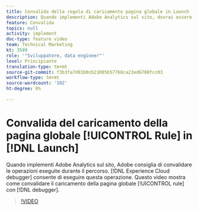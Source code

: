 ```yaml
---
title: Convalida della regola di caricamento pagina globale in Launch
description: Quando implementi Adobe Analytics sul sito, dovrai essere in grado di convalidare le operazioni eseguite durante il percorso. Debugger Experience Cloud per il salvataggio. Questo video mostra come convalidare la regola di caricamento pagina globale con il debugger.
feature: Convalida
topics: null
activity: implement
doc-type: feature video
team: Technical Marketing
kt: 3589
role: '"Sviluppatore, data engineer"'
level: Principiante
translation-type: tm+mt
source-git-commit: f3b3fa7d91b0cb21005b57768ca23ed6700fcc03
workflow-type: tm+mt
source-wordcount: '102'
ht-degree: 0%

---
```



# Convalida del caricamento della pagina globale [!UICONTROL Rule] in [!DNL Launch]

Quando implementi Adobe Analytics sul sito, Adobe consiglia di convalidare le operazioni eseguite durante il percorso. [!DNL Experience Cloud debugger] consente di eseguire questa operazione. Questo video mostra come convalidare il caricamento della pagina globale [!UICONTROL rule] con [!DNL debugger].

>[!VIDEO](https://video.tv.adobe.com/v/28776/?quality=12)

